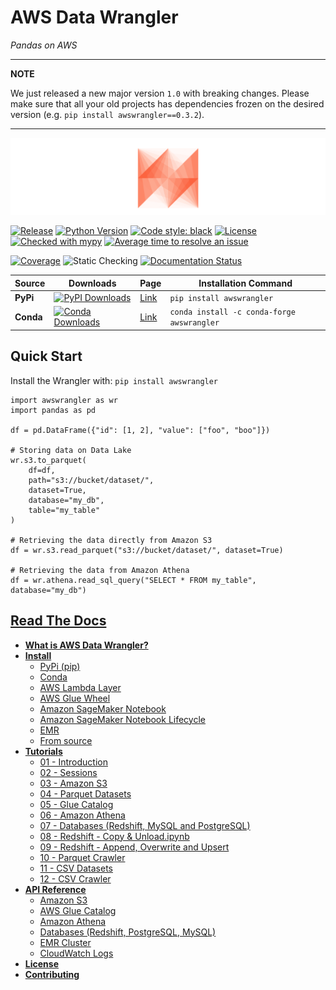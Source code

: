 # AWS Data Wrangler
*Pandas on AWS*

---

**NOTE**

We just released a new major version `1.0` with breaking changes. Please make sure that all your old projects has dependencies frozen on the desired version (e.g. `pip install awswrangler==0.3.2`).

---

![AWS Data Wrangler](docs/source/_static/logo2.png?raw=true "AWS Data Wrangler")

[![Release](https://img.shields.io/badge/release-1.0.2-brightgreen.svg)](https://pypi.org/project/awswrangler/)
[![Python Version](https://img.shields.io/badge/python-3.6%20%7C%203.7%20%7C%203.8-brightgreen.svg)](https://anaconda.org/conda-forge/awswrangler)
[![Code style: black](https://img.shields.io/badge/code%20style-black-000000.svg)](https://github.com/psf/black)
[![License](https://img.shields.io/badge/License-Apache%202.0-blue.svg)](https://opensource.org/licenses/Apache-2.0)
[![Checked with mypy](http://www.mypy-lang.org/static/mypy_badge.svg)](http://mypy-lang.org/)
[![Average time to resolve an issue](http://isitmaintained.com/badge/resolution/awslabs/aws-data-wrangler.svg)](http://isitmaintained.com/project/awslabs/aws-data-wrangler "Average time to resolve an issue")

[![Coverage](https://img.shields.io/badge/coverage-100%25-brightgreen.svg)](https://pypi.org/project/awswrangler/)
![Static Checking](https://github.com/awslabs/aws-data-wrangler/workflows/Static%20Checking/badge.svg?branch=master)
[![Documentation Status](https://readthedocs.org/projects/aws-data-wrangler/badge/?version=latest)](https://aws-data-wrangler.readthedocs.io/?badge=latest)

| Source    | Downloads                                                                                                                       | Page                                                 | Installation Command                       |
|-----------|---------------------------------------------------------------------------------------------------------------------------------|------------------------------------------------------|--------------------------------------------|
| **PyPi**  | [![PyPI Downloads](https://img.shields.io/pypi/dm/awswrangler.svg)](https://pypi.org/project/awswrangler/)                      | [Link](https://pypi.org/project/awswrangler/)        | `pip install awswrangler`                  |
| **Conda** | [![Conda Downloads](https://img.shields.io/conda/dn/conda-forge/awswrangler.svg)](https://anaconda.org/conda-forge/awswrangler) | [Link](https://anaconda.org/conda-forge/awswrangler) | `conda install -c conda-forge awswrangler` |

## Quick Start

Install the Wrangler with: `pip install awswrangler`

```py3
import awswrangler as wr
import pandas as pd

df = pd.DataFrame({"id": [1, 2], "value": ["foo", "boo"]})

# Storing data on Data Lake
wr.s3.to_parquet(
    df=df,
    path="s3://bucket/dataset/",
    dataset=True,
    database="my_db",
    table="my_table"
)

# Retrieving the data directly from Amazon S3
df = wr.s3.read_parquet("s3://bucket/dataset/", dataset=True)

# Retrieving the data from Amazon Athena
df = wr.athena.read_sql_query("SELECT * FROM my_table", database="my_db")
```

## [Read The Docs](https://aws-data-wrangler.readthedocs.io/)

- [**What is AWS Data Wrangler?**](https://aws-data-wrangler.readthedocs.io/en/latest/what.html)
- [**Install**](https://aws-data-wrangler.readthedocs.io/en/latest/install.html)
  - [PyPi (pip)](https://aws-data-wrangler.readthedocs.io/en/latest/install.html#pypi-pip)
  - [Conda](https://aws-data-wrangler.readthedocs.io/en/latest/install.html#conda)
  - [AWS Lambda Layer](https://aws-data-wrangler.readthedocs.io/en/latest/install.html#aws-lambda-layer)
  - [AWS Glue Wheel](https://aws-data-wrangler.readthedocs.io/en/latest/install.html#aws-glue-wheel)
  - [Amazon SageMaker Notebook](https://aws-data-wrangler.readthedocs.io/en/latest/install.html#amazon-sagemaker-notebook)
  - [Amazon SageMaker Notebook Lifecycle](https://aws-data-wrangler.readthedocs.io/en/latest/install.html#amazon-sagemaker-notebook-lifecycle)
  - [EMR](https://aws-data-wrangler.readthedocs.io/en/latest/install.html#emr)
  - [From source](https://aws-data-wrangler.readthedocs.io/en/latest/install.html#from-source)
- [**Tutorials**](https://github.com/awslabs/aws-data-wrangler/tree/master/tutorials)
  - [01 - Introduction](https://github.com/awslabs/aws-data-wrangler/blob/master/tutorials/01%20-%20Introduction.ipynb)
  - [02 - Sessions](https://github.com/awslabs/aws-data-wrangler/blob/master/tutorials/02%20-%20Sessions.ipynb)
  - [03 - Amazon S3](https://github.com/awslabs/aws-data-wrangler/blob/master/tutorials/03%20-%20Amazon%20S3.ipynb)
  - [04 - Parquet Datasets](https://github.com/awslabs/aws-data-wrangler/blob/master/tutorials/04%20-%20Parquet%20Datasets.ipynb)
  - [05 - Glue Catalog](https://github.com/awslabs/aws-data-wrangler/blob/master/tutorials/05%20-%20Glue%20Catalog.ipynb)
  - [06 - Amazon Athena](https://github.com/awslabs/aws-data-wrangler/blob/master/tutorials/06%20-%20Amazon%20Athena.ipynb)
  - [07 - Databases (Redshift, MySQL and PostgreSQL)](https://github.com/awslabs/aws-data-wrangler/blob/master/tutorials/07%20-%20Redshift%2C%20MySQL%2C%20PostgreSQL.ipynb)
  - [08 - Redshift - Copy & Unload.ipynb](https://github.com/awslabs/aws-data-wrangler/blob/master/tutorials/08%20-%20Redshift%20-%20Copy%20%26%20Unload.ipynb)
  - [09 - Redshift - Append, Overwrite and Upsert](https://github.com/awslabs/aws-data-wrangler/blob/master/tutorials/09%20-%20Redshift%20-%20Append%2C%20Overwrite%2C%20Upsert.ipynb)
  - [10 - Parquet Crawler](https://github.com/awslabs/aws-data-wrangler/blob/master/tutorials/10%20-%20Parquet%20Crawler.ipynb)
  - [11 - CSV Datasets](https://github.com/awslabs/aws-data-wrangler/blob/master/tutorials/11%20-%20CSV%20Datasets.ipynb)
  - [12 - CSV Crawler](https://github.com/awslabs/aws-data-wrangler/blob/master/tutorials/12%20-%20CSV%20Crawler.ipynb)
- [**API Reference**](https://aws-data-wrangler.readthedocs.io/en/latest/api.html)
  - [Amazon S3](https://aws-data-wrangler.readthedocs.io/en/latest/api.html#amazon-s3)
  - [AWS Glue Catalog](https://aws-data-wrangler.readthedocs.io/en/latest/api.html#aws-glue-catalog)
  - [Amazon Athena](https://aws-data-wrangler.readthedocs.io/en/latest/api.html#amazon-athena)
  - [Databases (Redshift, PostgreSQL, MySQL)](https://aws-data-wrangler.readthedocs.io/en/latest/api.html#databases-redshift-postgresql-mysql)
  - [EMR Cluster](https://aws-data-wrangler.readthedocs.io/en/latest/api.html#emr-cluster)
  - [CloudWatch Logs](https://aws-data-wrangler.readthedocs.io/en/latest/api.html#cloudwatch-logs)
- [**License**](https://github.com/awslabs/aws-data-wrangler/blob/master/LICENSE)
- [**Contributing**](https://github.com/awslabs/aws-data-wrangler/blob/master/CONTRIBUTING.md)
